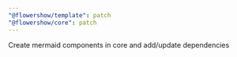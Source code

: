 ```yaml
---
"@flowershow/template": patch
"@flowershow/core": patch
---
```


Create mermaid components in core and add/update dependencies
